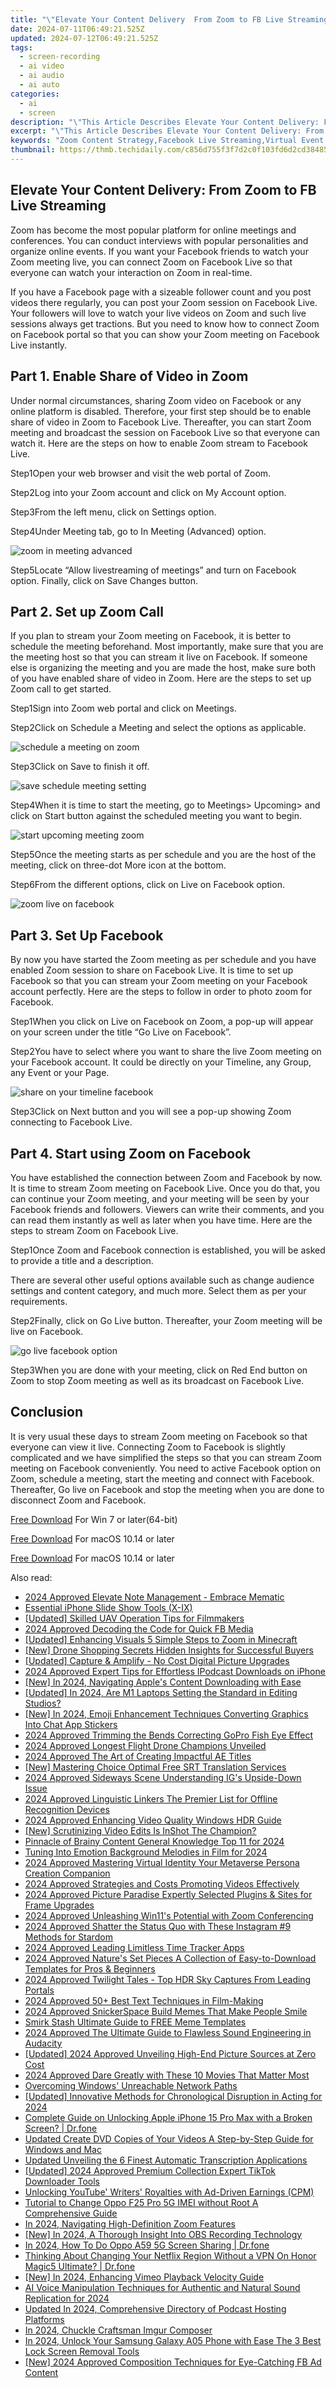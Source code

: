 ```yaml
---
title: "\"Elevate Your Content Delivery  From Zoom to FB Live Streaming for 2024\""
date: 2024-07-11T06:49:21.525Z
updated: 2024-07-12T06:49:21.525Z
tags: 
  - screen-recording
  - ai video
  - ai audio
  - ai auto
categories: 
  - ai
  - screen
description: "\"This Article Describes Elevate Your Content Delivery: From Zoom to FB Live Streaming for 2024\""
excerpt: "\"This Article Describes Elevate Your Content Delivery: From Zoom to FB Live Streaming for 2024\""
keywords: "Zoom Content Strategy,Facebook Live Streaming,Virtual Event Engagement,Elevated Video Broadcasting,Streaming Service Optimization,Interactive Live Platforms,Enhancing Online Presence"
thumbnail: https://thmb.techidaily.com/c856d755f3f7d2c0f103fd6d2cd384857bef4cae5585cde42e136d87338a8911.jpg
---
```


## Elevate Your Content Delivery: From Zoom to FB Live Streaming

Zoom has become the most popular platform for online meetings and conferences. You can conduct interviews with popular personalities and organize online events. If you want your Facebook friends to watch your Zoom meeting live, you can connect Zoom on Facebook Live so that everyone can watch your interaction on Zoom in real-time.

If you have a Facebook page with a sizeable follower count and you post videos there regularly, you can post your Zoom session on Facebook Live. Your followers will love to watch your live videos on Zoom and such live sessions always get tractions. But you need to know how to connect Zoom on Facebook portal so that you can show your Zoom meeting on Facebook Live instantly.

## Part 1\. Enable Share of Video in Zoom

Under normal circumstances, sharing Zoom video on Facebook or any online platform is disabled. Therefore, your first step should be to enable share of video in Zoom to Facebook Live. Thereafter, you can start Zoom meeting and broadcast the session on Facebook Live so that everyone can watch it. Here are the steps on how to enable Zoom stream to Facebook Live.

Step1Open your web browser and visit the web portal of Zoom.

Step2Log into your Zoom account and click on My Account option.

Step3From the left menu, click on Settings option.

Step4Under Meeting tab, go to In Meeting (Advanced) option.

![zoom in meeting advanced](https://images.wondershare.com/filmora/article-images/2022/07/zoom-facebook-1.jpg)

Step5Locate “Allow livestreaming of meetings” and turn on Facebook option. Finally, click on Save Changes button.

## Part 2\. Set up Zoom Call

If you plan to stream your Zoom meeting on Facebook, it is better to schedule the meeting beforehand. Most importantly, make sure that you are the meeting host so that you can stream it live on Facebook. If someone else is organizing the meeting and you are made the host, make sure both of you have enabled share of video in Zoom. Here are the steps to set up Zoom call to get started.

Step1Sign into Zoom web portal and click on Meetings.

Step2Click on Schedule a Meeting and select the options as applicable.

![schedule a meeting on zoom](https://images.wondershare.com/filmora/article-images/2022/07/zoom-facebook-2.jpg)

Step3Click on Save to finish it off.

![save schedule meeting setting](https://images.wondershare.com/filmora/article-images/2022/07/zoom-facebook-3.jpg)

Step4When it is time to start the meeting, go to Meetings> Upcoming> and click on Start button against the scheduled meeting you want to begin.

![start upcoming meeting zoom](https://images.wondershare.com/filmora/article-images/2022/07/zoom-facebook-4.jpg)

Step5Once the meeting starts as per schedule and you are the host of the meeting, click on three-dot More icon at the bottom.

Step6From the different options, click on Live on Facebook option.

![zoom live on facebook](https://images.wondershare.com/filmora/article-images/2022/07/zoom-facebook-5.jpg)

## Part 3\. Set Up Facebook

By now you have started the Zoom meeting as per schedule and you have enabled Zoom session to share on Facebook Live. It is time to set up Facebook so that you can stream your Zoom meeting on your Facebook account perfectly. Here are the steps to follow in order to photo zoom for Facebook.

Step1When you click on Live on Facebook on Zoom, a pop-up will appear on your screen under the title “Go Live on Facebook”.

Step2You have to select where you want to share the live Zoom meeting on your Facebook account. It could be directly on your Timeline, any Group, any Event or your Page.

![share on your timeline facebook](https://images.wondershare.com/filmora/article-images/2022/07/zoom-facebook-6.jpg)

Step3Click on Next button and you will see a pop-up showing Zoom connecting to Facebook Live.

## Part 4\. Start using Zoom on Facebook

You have established the connection between Zoom and Facebook by now. It is time to stream Zoom meeting on Facebook Live. Once you do that, you can continue your Zoom meeting, and your meeting will be seen by your Facebook friends and followers. Viewers can write their comments, and you can read them instantly as well as later when you have time. Here are the steps to stream Zoom on Facebook Live.

Step1Once Zoom and Facebook connection is established, you will be asked to provide a title and a description.

There are several other useful options available such as change audience settings and content category, and much more. Select them as per your requirements.

Step2Finally, click on Go Live button. Thereafter, your Zoom meeting will be live on Facebook.

![go live facebook option](https://images.wondershare.com/filmora/article-images/2022/07/zoom-facebook-7.jpg)

Step3When you are done with your meeting, click on Red End button on Zoom to stop Zoom meeting as well as its broadcast on Facebook Live.

## Conclusion

It is very usual these days to stream Zoom meeting on Facebook so that everyone can view it live. Connecting Zoom to Facebook is slightly complicated and we have simplified the steps so that you can stream Zoom meeting on Facebook conveniently. You need to active Facebook option on Zoom, schedule a meeting, start the meeting and connect with Facebook. Thereafter, Go live on Facebook and stop the meeting when you are done to disconnect Zoom and Facebook.

[Free Download](https://tools.techidaily.com/wondershare/filmora/download/) For Win 7 or later(64-bit)

[Free Download](https://tools.techidaily.com/wondershare/filmora/download/) For macOS 10.14 or later

[Free Download](https://tools.techidaily.com/wondershare/filmora/download/) For macOS 10.14 or later

<ins class="adsbygoogle"
     style="display:block"
     data-ad-format="autorelaxed"
     data-ad-client="ca-pub-7571918770474297"
     data-ad-slot="1223367746"></ins>

<ins class="adsbygoogle"
     style="display:block"
     data-ad-format="autorelaxed"
     data-ad-client="ca-pub-7571918770474297"
     data-ad-slot="1223367746"></ins>



<ins class="adsbygoogle"
     style="display:block"
     data-ad-client="ca-pub-7571918770474297"
     data-ad-slot="8358498916"
     data-ad-format="auto"
     data-full-width-responsive="true"></ins>




<span class="atpl-alsoreadstyle">Also read:</span>
<div><ul>
<li><a href="https://article-helps.techidaily.com/2024-approved-elevate-note-management-embrace-mematic/"><u>2024 Approved  Elevate Note Management - Embrace Mematic</u></a></li>
<li><a href="https://article-helps.techidaily.com/essential-iphone-slide-show-tools-x-ix/"><u>Essential iPhone Slide Show Tools (X-IX)</u></a></li>
<li><a href="https://article-helps.techidaily.com/updated-skilled-uav-operation-tips-for-filmmakers/"><u>[Updated] Skilled UAV Operation Tips for Filmmakers</u></a></li>
<li><a href="https://article-helps.techidaily.com/2024-approved-decoding-the-code-for-quick-fb-media/"><u>2024 Approved  Decoding the Code for Quick FB Media</u></a></li>
<li><a href="https://article-helps.techidaily.com/updated-enhancing-visuals-5-simple-steps-to-zoom-in-minecraft/"><u>[Updated] Enhancing Visuals  5 Simple Steps to Zoom in Minecraft</u></a></li>
<li><a href="https://article-helps.techidaily.com/new-drone-shopping-secrets-hidden-insights-for-successful-buyers/"><u>[New] Drone Shopping Secrets  Hidden Insights for Successful Buyers</u></a></li>
<li><a href="https://article-helps.techidaily.com/updated-capture-and-amplify-no-cost-digital-picture-upgrades/"><u>[Updated] Capture & Amplify - No Cost Digital Picture Upgrades</u></a></li>
<li><a href="https://article-helps.techidaily.com/2024-approved-expert-tips-for-effortless-ipodcast-downloads-on-iphone/"><u>2024 Approved  Expert Tips for Effortless IPodcast Downloads on iPhone</u></a></li>
<li><a href="https://article-helps.techidaily.com/new-in-2024-navigating-apples-content-downloading-with-ease/"><u>[New] In 2024, Navigating Apple's Content Downloading with Ease</u></a></li>
<li><a href="https://article-helps.techidaily.com/updated-in-2024-are-m1-laptops-setting-the-standard-in-editing-studios/"><u>[Updated] In 2024, Are M1 Laptops Setting the Standard in Editing Studios?</u></a></li>
<li><a href="https://article-helps.techidaily.com/new-in-2024-emoji-enhancement-techniques-converting-graphics-into-chat-app-stickers/"><u>[New] In 2024, Emoji Enhancement Techniques  Converting Graphics Into Chat App Stickers</u></a></li>
<li><a href="https://article-helps.techidaily.com/2024-approved-trimming-the-bends-correcting-gopro-fish-eye-effect/"><u>2024 Approved  Trimming the Bends  Correcting GoPro Fish Eye Effect</u></a></li>
<li><a href="https://article-helps.techidaily.com/2024-approved-longest-flight-drone-champions-unveiled/"><u>2024 Approved  Longest Flight Drone Champions Unveiled</u></a></li>
<li><a href="https://article-helps.techidaily.com/2024-approved-the-art-of-creating-impactful-ae-titles/"><u>2024 Approved  The Art of Creating Impactful AE Titles</u></a></li>
<li><a href="https://article-helps.techidaily.com/new-mastering-choice-optimal-free-srt-translation-services/"><u>[New] Mastering Choice  Optimal Free SRT Translation Services</u></a></li>
<li><a href="https://article-helps.techidaily.com/2024-approved-sideways-scene-understanding-igs-upside-down-issue/"><u>2024 Approved  Sideways Scene  Understanding IG's Upside-Down Issue</u></a></li>
<li><a href="https://article-helps.techidaily.com/2024-approved-linguistic-linkers-the-premier-list-for-offline-recognition-devices/"><u>2024 Approved  Linguistic Linkers  The Premier List for Offline Recognition Devices</u></a></li>
<li><a href="https://article-helps.techidaily.com/2024-approved-enhancing-video-quality-windows-hdr-guide/"><u>2024 Approved  Enhancing Video Quality  Windows HDR Guide</u></a></li>
<li><a href="https://article-helps.techidaily.com/new-scrutinizing-video-edits-is-inshot-the-champion/"><u>[New] Scrutinizing Video Edits  Is InShot The Champion?</u></a></li>
<li><a href="https://article-helps.techidaily.com/pinnacle-of-brainy-content-general-knowledge-top-11-for-2024/"><u>Pinnacle of Brainy Content  General Knowledge Top 11 for 2024</u></a></li>
<li><a href="https://article-helps.techidaily.com/tuning-into-emotion-background-melodies-in-film-for-2024/"><u>Tuning Into Emotion  Background Melodies in Film for 2024</u></a></li>
<li><a href="https://article-helps.techidaily.com/2024-approved-mastering-virtual-identity-your-metaverse-persona-creation-companion/"><u>2024 Approved  Mastering Virtual Identity  Your Metaverse Persona Creation Companion</u></a></li>
<li><a href="https://article-helps.techidaily.com/2024-approved-strategies-and-costs-promoting-videos-effectively/"><u>2024 Approved  Strategies and Costs  Promoting Videos Effectively</u></a></li>
<li><a href="https://article-helps.techidaily.com/2024-approved-picture-paradise-expertly-selected-plugins-and-sites-for-frame-upgrades/"><u>2024 Approved  Picture Paradise  Expertly Selected Plugins & Sites for Frame Upgrades</u></a></li>
<li><a href="https://article-helps.techidaily.com/2024-approved-unleashing-win11s-potential-with-zoom-conferencing/"><u>2024 Approved  Unleashing Win11's Potential with Zoom Conferencing</u></a></li>
<li><a href="https://article-helps.techidaily.com/2024-approved-shatter-the-status-quo-with-these-instagram-9-methods-for-stardom/"><u>2024 Approved  Shatter the Status Quo with These Instagram #9 Methods for Stardom</u></a></li>
<li><a href="https://article-helps.techidaily.com/2024-approved-leading-limitless-time-tracker-apps/"><u>2024 Approved  Leading Limitless Time Tracker Apps</u></a></li>
<li><a href="https://article-helps.techidaily.com/2024-approved-natures-set-pieces-a-collection-of-easy-to-download-templates-for-pros-and-beginners/"><u>2024 Approved  Nature's Set Pieces  A Collection of Easy-to-Download Templates for Pros & Beginners</u></a></li>
<li><a href="https://article-helps.techidaily.com/2024-approved-twilight-tales-top-hdr-sky-captures-from-leading-portals/"><u>2024 Approved  Twilight Tales - Top HDR Sky Captures From Leading Portals</u></a></li>
<li><a href="https://article-helps.techidaily.com/2024-approved-50plus-best-text-techniques-in-film-making/"><u>2024 Approved  50+ Best Text Techniques in Film-Making</u></a></li>
<li><a href="https://article-helps.techidaily.com/2024-approved-snickerspace-build-memes-that-make-people-smile/"><u>2024 Approved  SnickerSpace  Build Memes That Make People Smile</u></a></li>
<li><a href="https://article-helps.techidaily.com/smirk-stash-ultimate-guide-to-free-meme-templates/"><u>Smirk Stash  Ultimate Guide to FREE Meme Templates</u></a></li>
<li><a href="https://article-helps.techidaily.com/2024-approved-the-ultimate-guide-to-flawless-sound-engineering-in-audacity/"><u>2024 Approved  The Ultimate Guide to Flawless Sound Engineering in Audacity</u></a></li>
<li><a href="https://article-helps.techidaily.com/updated-2024-approved-unveiling-high-end-picture-sources-at-zero-cost/"><u>[Updated] 2024 Approved  Unveiling High-End Picture Sources at Zero Cost</u></a></li>
<li><a href="https://article-helps.techidaily.com/2024-approved-dare-greatly-with-these-10-movies-that-matter-most/"><u>2024 Approved  Dare Greatly with These 10 Movies That Matter Most</u></a></li>
<li><a href="https://win11-tips.techidaily.com/overcoming-windows-unreachable-network-paths/"><u>Overcoming Windows' Unreachable Network Paths</u></a></li>
<li><a href="https://fox-links.techidaily.com/updated-innovative-methods-for-chronological-disruption-in-acting-for-2024/"><u>[Updated] Innovative Methods for Chronological Disruption in Acting for 2024</u></a></li>
<li><a href="https://iphone-unlock.techidaily.com/complete-guide-on-unlocking-apple-iphone-15-pro-max-with-a-broken-screen-drfone-by-drfone-ios/"><u>Complete Guide on Unlocking Apple iPhone 15 Pro Max with a Broken Screen? | Dr.fone</u></a></li>
<li><a href="https://ai-vdieo-software.techidaily.com/updated-create-dvd-copies-of-your-videos-a-step-by-step-guide-for-windows-and-mac/"><u>Updated Create DVD Copies of Your Videos A Step-by-Step Guide for Windows and Mac</u></a></li>
<li><a href="https://voice-adjusting.techidaily.com/updated-unveiling-the-6-finest-automatic-transcription-applications/"><u>Updated Unveiling the 6 Finest Automatic Transcription Applications</u></a></li>
<li><a href="https://tiktok-video-recordings.techidaily.com/updated-2024-approved-premium-collection-expert-tiktok-downloader-tools/"><u>[Updated] 2024 Approved  Premium Collection  Expert TikTok Downloader Tools</u></a></li>
<li><a href="https://youtube-tips.techidaily.com/king-youtube-writers-royalties-with-ad-driven-earnings-cpm/"><u>Unlocking YouTube' Writers' Royalties with Ad-Driven Earnings (CPM)</u></a></li>
<li><a href="https://sim-unlock.techidaily.com/tutorial-to-change-oppo-f25-pro-5g-imei-without-root-a-comprehensive-guide-by-drfone-android/"><u>Tutorial to Change Oppo F25 Pro 5G IMEI without Root A Comprehensive Guide</u></a></li>
<li><a href="https://extra-approaches.techidaily.com/in-2024-navigating-high-definition-zoom-features/"><u>In 2024, Navigating High-Definition Zoom Features</u></a></li>
<li><a href="https://on-screen-recording.techidaily.com/new-in-2024-a-thorough-insight-into-obs-recording-technology/"><u>[New] In 2024, A Thorough Insight Into OBS Recording Technology</u></a></li>
<li><a href="https://screen-mirror.techidaily.com/in-2024-how-to-do-oppo-a59-5g-screen-sharing-drfone-by-drfone-android/"><u>In 2024, How To Do Oppo A59 5G Screen Sharing | Dr.fone</u></a></li>
<li><a href="https://fake-location.techidaily.com/thinking-about-changing-your-netflix-region-without-a-vpn-on-honor-magic5-ultimate-drfone-by-drfone-virtual-android/"><u>Thinking About Changing Your Netflix Region Without a VPN On Honor Magic5 Ultimate? | Dr.fone</u></a></li>
<li><a href="https://vimeo-videos.techidaily.com/new-in-2024-enhancing-vimeo-playback-velocity-guide/"><u>[New] In 2024, Enhancing Vimeo Playback Velocity Guide</u></a></li>
<li><a href="https://audio-editing.techidaily.com/ai-voice-manipulation-techniques-for-authentic-and-natural-sound-replication-for-2024/"><u>AI Voice Manipulation Techniques for Authentic and Natural Sound Replication for 2024</u></a></li>
<li><a href="https://voice-adjusting.techidaily.com/updated-in-2024-comprehensive-directory-of-podcast-hosting-platforms/"><u>Updated In 2024, Comprehensive Directory of Podcast Hosting Platforms</u></a></li>
<li><a href="https://extra-lessons.techidaily.com/in-2024-chuckle-craftsman-imgur-composer/"><u>In 2024, Chuckle Craftsman  Imgur Composer</u></a></li>
<li><a href="https://android-unlock.techidaily.com/in-2024-unlock-your-samsung-galaxy-a05-phone-with-ease-the-3-best-lock-screen-removal-tools-by-drfone-android/"><u>In 2024, Unlock Your Samsung Galaxy A05 Phone with Ease The 3 Best Lock Screen Removal Tools</u></a></li>
<li><a href="https://facebook-video-content.techidaily.com/new-2024-approved-composition-techniques-for-eye-catching-fb-ad-content/"><u>[New] 2024 Approved  Composition Techniques for Eye-Catching FB Ad Content</u></a></li>
</ul></div>
